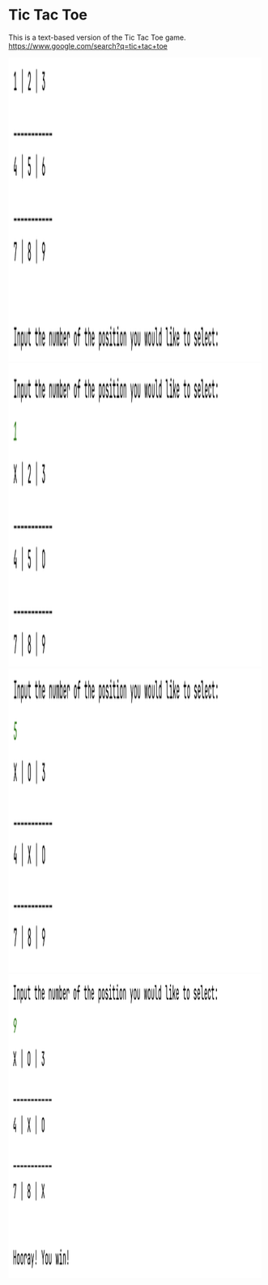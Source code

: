 # Tic Tac Toe
This is a text-based version of the Tic Tac Toe game.
https://www.google.com/search?q=tic+tac+toe


<img src="./1.png" alt="Image Description" width="500" height="600"/>
<img src="./2.png" alt="Image Description" width="500" height="600"/>
<img src="./3.png" alt="Image Description" width="500" height="600"/>
<img src="./4.png" alt="Image Description" width="500" height="600"/>







